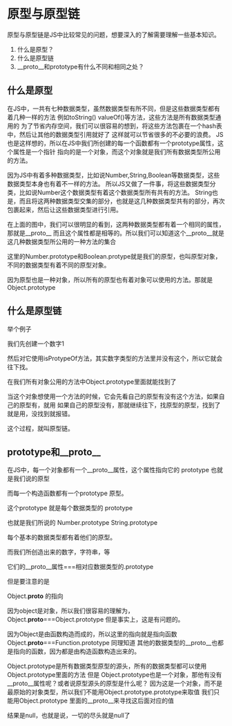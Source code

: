# 原型与原型链

原型与原型链是JS中比较常见的问题，想要深入的了解需要理解一些基本知识。

1. 什么是原型？
2. 什么是原型链
3. __proto__和prototype有什么不同和相同之处？


## 什么是原型

在JS中，一共有七种数据类型，虽然数据类型有所不同，但是这些数据类型都有着几种一样的方法
例如toString() valueOf()等方法，这些方法是所有数据类型通用的
为了节省内存空间，我们可以很容易的想到，将这些方法包裹在一个hash表中，然后让其他的数据类型引用就好了
这样就可以节省很多的不必要的浪费。
JS也是这样想的，所以在JS中我们所创建的每一个函数都有一个prototype属性，这个属性是一个指针
指向的是一个对象，而这个对象就是我们所有数据类型所公用的方法。

因为JS中有着多种数据类型，比如说Number,String,Boolean等数据类型，这些数据类型本身也有着不一样的方法。
所以JS又做了一件事，将这些数据类型分类，比如说Number这个数据类型有着这个数据类型所有共有的方法。
String也是，而且将这两种数据类型交集的部分，也就是这几种数据类型共有的部分，再次包裹起来，然后让这些数据类型进行引用。

在上面的图中，我们可以很明显的看到，这两种数据类型都有着一个相同的属性，那就是__proto__
而且这个属性都是相等的。所以我们可以知道这个__proto__就是这几种数据类型所公用的一种方法的集合

这里的Number.prototype和Boolean.protype就是我们的原型，也叫原型对象，不同的数据类型有着不同的原型对象。

因为原型也是一种对象，所以所有的原型也有着对象可以使用的方法。那就是Object.prototype


## 什么是原型链

举个例子

我们先创建一个数字1

然后对它使用isProtypeOf方法，其实数字类型的方法里并没有这个，所以它就会往下找。

在我们所有对象公用的方法中Object.prototype里面就能找到了

当这个对象想使用一个方法的时候，它会先看自己的原型有没有这个方法，如果自己的原型有，就用
如果自己的原型没有，那就继续往下，找原型的原型，找到了就是用，没找到就报错。

这个过程，就叫原型链。

## prototype和__proto__

在JS中，每一个对象都有一个__proto__属性，这个属性指向它的 prototype  也就是我们说的原型

而每一个构造函数都有一个prototype 原型。

这个prototype 就是每个数据类型的 prototype

也就是我们所说的  Number.prototype  String.prototype

每个基本的数据类型都有着他们的原型。

而我们所创造出来的数字，字符串，等

它们的__proto__属性===相对应数据类型的.prototype

但是要注意的是

Object.__proto__ 的指向

因为object是对象，所以我们很容易的理解为，Object.__proto__===Object.prototype
但是事实上，这是有问题的。

因为Object是由函数构造而成的，所以这里的指向就是指向函数  Object.__proto__===Function.prototype
同理知道  其他的数据类型的__proto__也都是指向的函数，因为都是由构造函数构造出来的。


Object.prototype是所有数据类型原型的源头，所有的数据类型都可以使用Object.prototype里面的方法
但是 Object.prototype也是一个对象，那他有没有__proto__属性呢？或者说原型源头的原型是什么呢？
因为这是一个对象，而不是最原始的对象类型，所以我们不能用Object.prototype.prototype来取值
我们只能用Object.prototype 里面的__proto__来寻找这后面对应的值

结果是null，也就是说，一切的尽头就是null了





